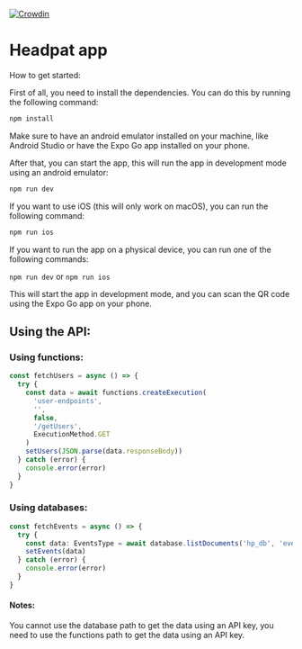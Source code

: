 [![Crowdin](https://badges.crowdin.net/headpat/localized.svg)](https://crowdin.com/project/headpat)

# Headpat app

How to get started:

First of all, you need to install the dependencies. You can do this by running the following command:

```bash
npm install
```

Make sure to have an android emulator installed on your machine, like Android Studio or have the Expo Go app installed on your phone.

After that, you can start the app, this will run the app in development mode using an android emulator:

```bash
npm run dev
```

If you want to use iOS (this will only work on macOS), you can run the following command:

```bash
npm run ios
```

If you want to run the app on a physical device, you can run one of the following commands:

`npm run dev` or `npm run ios`

This will start the app in development mode, and you can scan the QR code using the Expo Go app on your phone.

## Using the API:

### Using functions:

```ts
const fetchUsers = async () => {
  try {
    const data = await functions.createExecution(
      'user-endpoints',
      '',
      false,
      '/getUsers',
      ExecutionMethod.GET
    )
    setUsers(JSON.parse(data.responseBody))
  } catch (error) {
    console.error(error)
  }
}
```

### Using databases:

```ts
const fetchEvents = async () => {
  try {
    const data: EventsType = await database.listDocuments('hp_db', 'events')
    setEvents(data)
  } catch (error) {
    console.error(error)
  }
}
```

#### Notes:

You cannot use the database path to get the data using an API key, you need to use the functions path to get the data using an API key.
